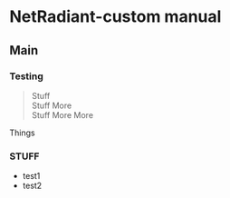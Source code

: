 NetRadiant-custom manual
=

## Main

### Testing
>Stuff  
Stuff More  
Stuff More More

Things

### **STUFF**  

* test1
* test2
